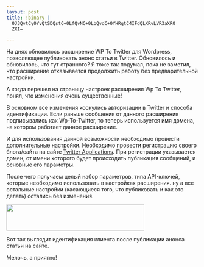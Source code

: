 ```yaml
--- 
layout: post
title: !binary |
  0J3QvtCy0YvQtSDQstC+0LfQvNC+0LbQvdC+0YHRgtC4IFdQLXRvLVR3aXR0
  ZXI=

---
```

На днях обновилось расширение WP To Twitter для Wordpress, позволяющее публиковать анонс статьи в Twitter. Обновилось и обновилось, что тут странного? Я тоже так подумал, пока не заметил, что расширение отказывается продолжить работу без предварительной настройки.

А когда перешел на страницу настроек расширения Wp To Twitter, понял, что изменения очень существенные!

В основном все изменения коснулись авторизации в Twitter и способа идентификации. Если раньше сообщения от данного расширения подписывались как Wp-To-Twitter, то теперь используется имя домена, на котором работает данное расширение.

И для использования данной возможности необходимо провести дополнительные настройки.
Необходимо провести регистрацию своего блога/сайта на сайте <a href="http://dev.twitter.com/apps/" rel="nofollow">Twitter Applications</a>. При регистрации указывается домен, от имени которого будет происходить публикация сообщений, и основные его параметры.

После чего получаем целый набор параметров, типа API-ключей, которые необходимо использовать в настройках расширения. ну а все остальные настройки (касающиеся того, что публиковать и как это делать) остались без изменения.

<img class="aligncenter size-full wp-image-1137" title="wp-to-twitter" src="http://static.juev.ru/2010/08/wp-to-twitter.png" alt="" width="362" height="69" />

Вот так выглядит идентификация клиента после публикации анонса статьи на сайте.

Мелочь, а приятно!
